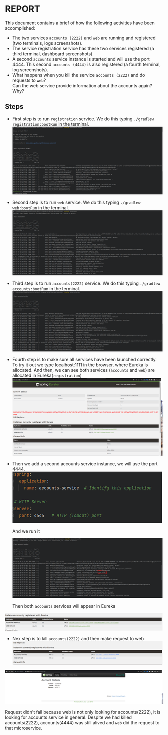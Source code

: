 # REPORT

This document contains a brief of how the following activities have been accomplished:

- The two services `accounts (2222)` and `web` are running and registered (two terminals, logs screenshots).
- The service registration service has these two services registered (a third terminal, dashboard screenshots)
- A second `accounts` service instance is started and will use the port 4444. This second `accounts (4444)` is also
  registered (a fourth terminal, log screenshots).
- What happens when you kill the service `accounts (2222)` and do requests to `web`?  
  Can the web service provide information about the accounts again? Why?

## Steps
- First step is to run `registration` service. We do this typing `./gradlew registration:bootRun` in the terminal.
![registrationBootRun.png](registrationBootRun.png)

- Second step is to run `web` service. We do this typing `./gradlew web:bootRun` in the terminal.
![webBootRun.png](webBootRun.png)

- Third step is to run `accounts(2222)` service. We do this typing `./gradlew accounts:bootRun` in the terminal.
![accountsBootRun.png](accountsBootRun.png)

- Fourth step is to make sure all services have been launched correctly. To try it out we type localhost:1111 in 
the browser, where Eureka is allocated. And then, we can see both services (``accounts`` and ``web``) are allocated 
in Eureka(``registration``)
![EurekaRun.png](EurekaRun.png)

- Then we add a second accounts service instance, we will use the port 4444.
![portChange.png](portChange.png)

    And we run it
    
    ![accountsBootRun2.png](accountsBootRun2.png)
    
    Then both ``accounts`` services will appear in Eureka

![accounts2BootRun.png](accounts2BootRun.png)

- Nex step is to kill ``accounts(2222)`` and then make request to web
![onlyOneAccount.png](onlyOneAccount.png)

![probeAlive.png](probeAlive.png)

Request didn't fail because web is not only looking for accounts(2222), it is looking for accounts service in general. 
Despite we had killed accounts(2222), accounts(4444) was still alived and ``web`` did the request to that microservice. 

